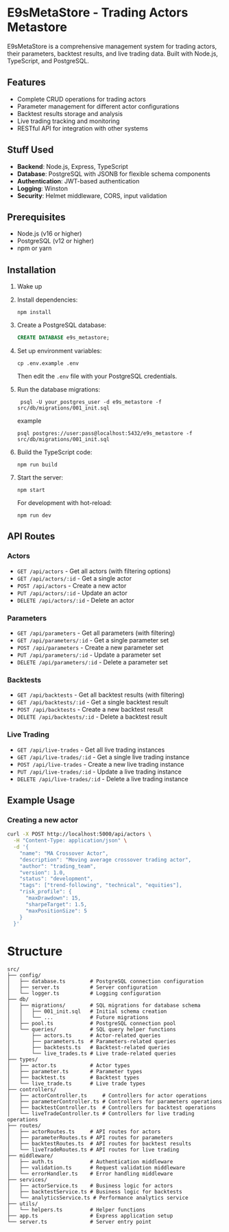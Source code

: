 
# E9sMetaStore - Trading Actors Metastore

E9sMetaStore is a comprehensive management system for trading actors, their parameters, backtest results, and live trading data. Built with Node.js, TypeScript, and PostgreSQL.

## Features

- Complete CRUD operations for trading actors
- Parameter management for different actor configurations
- Backtest results storage and analysis
- Live trading tracking and monitoring
- RESTful API for integration with other systems

## Stuff Used

- **Backend**: Node.js, Express, TypeScript
- **Database**: PostgreSQL with JSONB for flexible schema components
- **Authentication**: JWT-based authentication
- **Logging**: Winston
- **Security**: Helmet middleware, CORS, input validation

## Prerequisites

- Node.js (v16 or higher)
- PostgreSQL (v12 or higher)
- npm or yarn

## Installation

1. Wake up

2. Install dependencies:
   ```
   npm install
   ```

3. Create a PostgreSQL database:
   ```sql
   CREATE DATABASE e9s_metastore;
   ```

4. Set up environment variables:
   ```
   cp .env.example .env
   ```
   Then edit the `.env` file with your PostgreSQL credentials.

5. Run the database migrations:
   ```
    psql -U your_postgres_user -d e9s_metastore -f src/db/migrations/001_init.sql
   ```
   
   example
   ```
   psql postgres://user:pass@localhost:5432/e9s_metastore -f src/db/migrations/001_init.sql
   ```
6. Build the TypeScript code:
   ```
   npm run build
   ```

7. Start the server:
   ```
   npm start
   ```
   
   For development with hot-reload:
   ```
   npm run dev
   ```

## API Routes

### Actors

- `GET /api/actors` - Get all actors (with filtering options)
- `GET /api/actors/:id` - Get a single actor
- `POST /api/actors` - Create a new actor
- `PUT /api/actors/:id` - Update an actor
- `DELETE /api/actors/:id` - Delete an actor

### Parameters

- `GET /api/parameters` - Get all parameters (with filtering)
- `GET /api/parameters/:id` - Get a single parameter set
- `POST /api/parameters` - Create a new parameter set
- `PUT /api/parameters/:id` - Update a parameter set
- `DELETE /api/parameters/:id` - Delete a parameter set

### Backtests

- `GET /api/backtests` - Get all backtest results (with filtering)
- `GET /api/backtests/:id` - Get a single backtest result
- `POST /api/backtests` - Create a new backtest result
- `DELETE /api/backtests/:id` - Delete a backtest result

### Live Trading

- `GET /api/live-trades` - Get all live trading instances
- `GET /api/live-trades/:id` - Get a single live trading instance
- `POST /api/live-trades` - Create a new live trading instance
- `PUT /api/live-trades/:id` - Update a live trading instance
- `DELETE /api/live-trades/:id` - Delete a live trading instance

## Example Usage

### Creating a new actor

```bash
curl -X POST http://localhost:5000/api/actors \
  -H "Content-Type: application/json" \
  -d '{
    "name": "MA Crossover Actor",
    "description": "Moving average crossover trading actor",
    "author": "trading_team",
    "version": 1.0,
    "status": "development",
    "tags": ["trend-following", "technical", "equities"],
    "risk_profile": {
      "maxDrawdown": 15,
      "sharpeTarget": 1.5,
      "maxPositionSize": 5
    }
  }'
```

# Structure
```
src/
├── config/
│   ├── database.ts        # PostgreSQL connection configuration
│   ├── server.ts          # Server configuration
│   └── logger.ts          # Logging configuration
├── db/
│   ├── migrations/        # SQL migrations for database schema
│   │   ├── 001_init.sql   # Initial schema creation
│   │   └── ...            # Future migrations
│   ├── pool.ts            # PostgreSQL connection pool
│   └── queries/           # SQL query helper functions
│       ├── actors.ts      # Actor-related queries
│       ├── parameters.ts  # Parameters-related queries
│       ├── backtests.ts   # Backtest-related queries
│       └── live_trades.ts # Live trade-related queries
├── types/
│   ├── actor.ts           # Actor types
│   ├── parameter.ts       # Parameter types
│   ├── backtest.ts        # Backtest types
│   └── live_trade.ts      # Live trade types
├── controllers/
│   ├── actorController.ts     # Controllers for actor operations
│   ├── parameterController.ts # Controllers for parameters operations
│   ├── backtestController.ts  # Controllers for backtest operations
│   └── liveTradeController.ts # Controllers for live trading operations
├── routes/
│   ├── actorRoutes.ts     # API routes for actors
│   ├── parameterRoutes.ts # API routes for parameters
│   ├── backtestRoutes.ts  # API routes for backtest results
│   └── liveTradeRoutes.ts # API routes for live trading
├── middleware/
│   ├── auth.ts            # Authentication middleware
│   ├── validation.ts      # Request validation middleware
│   └── errorHandler.ts    # Error handling middleware
├── services/
│   ├── actorService.ts    # Business logic for actors
│   ├── backtestService.ts # Business logic for backtests
│   └── analyticsService.ts # Performance analytics service
├── utils/
│   └── helpers.ts         # Helper functions
├── app.ts                 # Express application setup
└── server.ts              # Server entry point
```